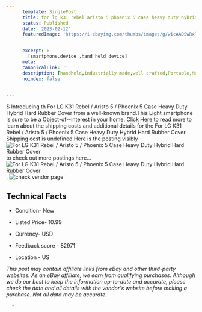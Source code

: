 ```yaml
---
      template: SinglePost
      title: for lg k31 rebel aristo 5 phoenix 5 case heavy duty hybrid hard rubber cover
      status: Published
      date: '2023-02-12'
      featuredImage: 'https://i.ebayimg.com/thumbs/images/g/wicAAOSwRxlijEQ1/s-l225.jpg'
       

      excerpt: >-
        [smartphone,device ,hand held device]
      meta:
      canonicalLink: ''
      description: [handheld,industrially made,well crafted,Portable,Mobile,Compact,Convenient,Lightweight,Maneuverable,Man-portable,Miniature,Carriable,Hand-held,Light,Holdable,Transportable,Mobile device,Pocket-sized,On-the-go,Wireless,Cordless,Compact size,Convenient size, smartphone,device ,hand held device]
      noindex: false
      

---
```

$
      Introducing th For LG K31 Rebel / Aristo 5 / Phoenix 5 Case Heavy Duty Hybrid Hard Rubber Cover from a well-known brand.This Light smartphone is sure to be a Object-of--interest in your home. [Click Here](https://www.ebay.com/itm/275199865926?hash=item401330b446%3Ag%3AwicAAOSwRxlijEQ1&mkevt=1&mkcid=1&mkrid=711-53200-19255-0&campid=%253CePNCampaignId%253E&customid=%253CreferenceId%253E&toolid=10049) to read more to learn about the shipping costs and additional details for the For LG K31 Rebel / Aristo 5 / Phoenix 5 Case Heavy Duty Hybrid Hard Rubber Cover. Shipping cost is undefined.Here is the posting visibly ![For LG K31 Rebel / Aristo 5 / Phoenix 5 Case Heavy Duty Hybrid Hard Rubber Cover](https://i.ebayimg.com/thumbs/images/g/wicAAOSwRxlijEQ1/s-l225.jpg) to check out more postings here... ![For LG K31 Rebel / Aristo 5 / Phoenix 5 Case Heavy Duty Hybrid Hard Rubber Cover](https://i.ebayimg.com/images/g/wicAAOSwRxlijEQ1/s-l1200.jpg), ![check vendor page](https://origin-galleryplus.ebayimg.com/ws/web/275199865926_2_0_1/225x225.jpg,https://origin-galleryplus.ebayimg.com/ws/web/275199865926_3_0_1/225x225.jpg,https://origin-galleryplus.ebayimg.com/ws/web/275199865926_4_0_1/225x225.jpg,https://origin-galleryplus.ebayimg.com/ws/web/275199865926_5_0_1/225x225.jpg,https://origin-galleryplus.ebayimg.com/ws/web/275199865926_6_0_1/225x225.jpg,https://origin-galleryplus.ebayimg.com/ws/web/275199865926_7_0_1/225x225.jpg,https://origin-galleryplus.ebayimg.com/ws/web/275199865926_8_0_1/225x225.jpg,https://origin-galleryplus.ebayimg.com/ws/web/275199865926_9_0_1/225x225.jpg,https://origin-galleryplus.ebayimg.com/ws/web/275199865926_10_0_1/225x225.jpg,https://origin-galleryplus.ebayimg.com/ws/web/275199865926_11_0_1/225x225.jpg,https://origin-galleryplus.ebayimg.com/ws/web/275199865926_12_0_1/225x225.jpg)'

      

 ## Technical Facts 



     
      

 - Condition- New 


      

 - Listed Price- 10.99 


      

 - Currency- USD 


      

 - Feedback score - 82971 


      

 - Location - US 


      
      

 *_This post may contain affiliate links from eBay and other third-party websites. As an eBay affiliate, we earn from qualifying purchases. Although we do our best to keep the information up-to-date and accurate, please check the date and all details with the vendor's website before making a purchase. Not all data may be accurate._*




      -

